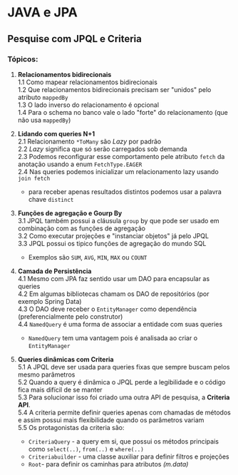 # JAVA e JPA

## Pesquise com JPQL e Criteria

### Tópicos:
1.  **Relacionamentos bidirecionais** \
  1.1   Como mapear relacionamentos bidirecionais \
  1.2   Que relacionamentos bidirecionais precisam ser "unidos" pelo atributo `mappedBy` \
  1.3   O lado inverso do relacionamento é opcional \
  1.4   Para o schema no banco vale o lado "forte" do relacionamento (que não usa `mappedBy`) 

2.  **Lidando com queries N+1** \
  2.1   Relacionamento `*ToMany` são *Lazy* por padrão \
  2.2   *Lazy* significa que só serão carregados sob demanda \
  2.3   Podemos reconfigurar esse comportamento pele atributo `fetch` da anotação usando a enum `FetchType.EAGER` \
  2.4   Nas queries podemos inicializar um relacionamento lazy usando `join fetch`
    * para receber apenas resultados distintos podemos usar a palavra chave `distinct`

3. **Funções de agregação e Gourp By** \
  3.1   JPQL também possui a cláusula `group` by que pode ser usado em combinação com as funções de agregação \
  3.2   Como executar projeções e "instanciar objetos" já pelo JPQL \
  3.3   JPQL possui os tipico funções de agregação do mundo SQL 
    * Exemplos são `SUM`, `AVG`, `MIN`, `MAX` ou `COUNT` 

4. **Camada de Persistência** \
  4.1   Mesmo com JPA faz sentido usar um DAO para encapsular as queries \
  4.2   Em algumas bibliotecas chamam os DAO de repositórios (por exemplo Spring Data) \
  4.3   O DAO deve receber o `EntityManager` como dependência (preferencialmente pelo construtor) \
  4.4   `NamedQuery` é uma forma de associar a entidade com suas queries 
    * `NamedQuery` tem uma vantagem pois é analisada ao criar o `EntityManager`

5. **Queries dinâmicas com Criteria** \
  5.1   A JPQL deve ser usada para queries fixas que sempre buscam pelos mesmo parâmetros \
  5.2   Quando a query é dinâmica o JPQL perde a legibilidade e o código fica mais difícil de se manter \
  5.3   Para solucionar isso foi criado uma outra API de pesquisa, a **Criteria API**. \
  5.4   A criteria permite definir queries apenas com chamadas de métodos e assim possui mais flexibilidade quando os parâmetros variam \
  5.5   Os protagonistas da criteria são:
    * `CriteriaQuery` - a query em si, que possui os métodos principais como `select(..)`, `from(..)` e `where(..)`
    * `Criteriabuilder` - uma classe auxiliar para definir filtros e projeções
    * `Root`- para definir os caminhas para atributos *(m.data)*


